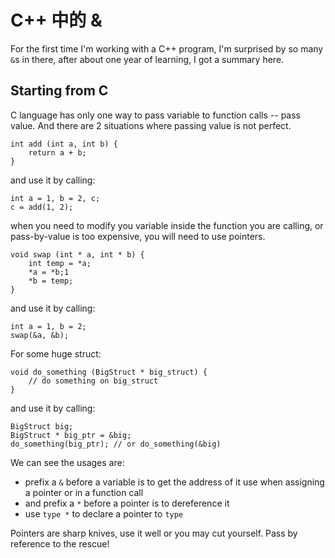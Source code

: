 # C++ 中的 &

<!--
ID: 38338be4-202a-4d25-8fbb-cce457a64cf5
Status: draft
Date: 2017-07-16T01:29:00
Modified: 2020-05-16T11:46:04
wp_id: 399
-->

For the first time I'm working with a C++ program, I'm surprised by so many `&`s in there, after about one year of learning, I got a summary here.

## Starting from C

C language has only one way to pass variable to function calls -- pass value. And there are 2 situations where passing value is not perfect.

    int add (int a, int b) {
        return a + b;
    }

and use it by calling:

    int a = 1, b = 2, c;
    c = add(1, 2);

when you need to modify you variable inside the function you are calling, or pass-by-value is too expensive, you will need to use pointers.

    void swap (int * a, int * b) {
        int temp = *a;
        *a = *b;1
        *b = temp;
    }

and use it by calling:

    int a = 1, b = 2;
    swap(&a, &b);


For some huge struct:

    void do_something (BigStruct * big_struct) {
        // do something on big_struct
    }

and use it by calling:

    BigStruct big;
    BigStruct * big_ptr = &big;
    do_something(big_ptr); // or do_something(&big)

We can see the usages are:

* prefix a `&` before a variable is to get the address of it
  use when assigning a pointer or in a function call
* and prefix a `*` before a pointer is to dereference it
* use `type *` to declare a pointer to `type`

Pointers are sharp knives, use it well or you may cut yourself. Pass by reference to the rescue!